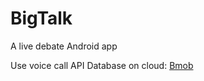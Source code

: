 # BigTalk
A live debate Android app

Use voice call API
Database on cloud: [Bmob](https://www.bmob.cn/)
